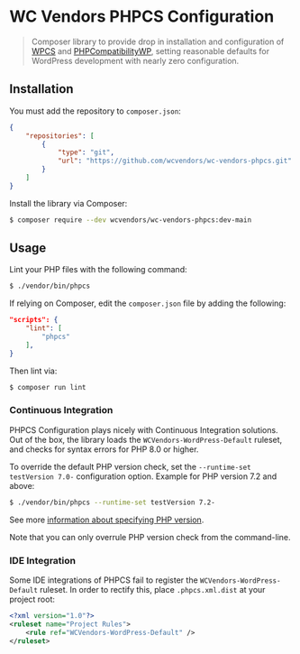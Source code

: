 # WC Vendors PHPCS Configuration

> Composer library to provide drop in installation and configuration of [WPCS](https://github.com/WordPress-Coding-Standards/WordPress-Coding-Standards) and [PHPCompatibilityWP](https://github.com/PHPCompatibility/PHPCompatibilityWP), setting reasonable defaults for WordPress development with nearly zero configuration.

## Installation

You must add the repository to `composer.json`:

```json
{
    "repositories": [
        {
            "type": "git",
            "url": "https://github.com/wcvendors/wc-vendors-phpcs.git"
        }
    ]
}
```

Install the library via Composer:

```bash
$ composer require --dev wcvendors/wc-vendors-phpcs:dev-main
```

## Usage

Lint your PHP files with the following command:

```bash
$ ./vendor/bin/phpcs
```

If relying on Composer, edit the `composer.json` file by adding the following:

```json
"scripts": {
    "lint": [
        "phpcs"
    ],
}
```

Then lint via:

```bash
$ composer run lint
```

### Continuous Integration

PHPCS Configuration plays nicely with Continuous Integration solutions. Out of the box, the library loads the `WCVendors-WordPress-Default` ruleset, and checks for syntax errors for PHP 8.0 or higher.

To override the default PHP version check, set the `--runtime-set testVersion 7.0-` configuration option. Example for PHP version 7.2 and above:

```bash
$ ./vendor/bin/phpcs --runtime-set testVersion 7.2-
```

See more [information about specifying PHP version](https://github.com/PHPCompatibility/PHPCompatibility#sniffing-your-code-for-compatibility-with-specific-php-versions).

Note that you can only overrule PHP version check from the command-line.

### IDE Integration

Some IDE integrations of PHPCS fail to register the `WCVendors-WordPress-Default` ruleset. In order to rectify this, place `.phpcs.xml.dist` at your project root:

```xml
<?xml version="1.0"?>
<ruleset name="Project Rules">
    <rule ref="WCVendors-WordPress-Default" />
</ruleset>
```
